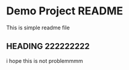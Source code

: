# Demo Project README

This is simple readme file

## HEADING 222222222

i hope this is not problemmmm



